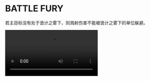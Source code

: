 # BATTLE FURY

若主目标没有处于诡计之雾下，则溅射伤害不能被诡计之雾下的单位躲避。

<video src="./../HEROS/assets/2023-10-21 21-14-45.mkv"></video>